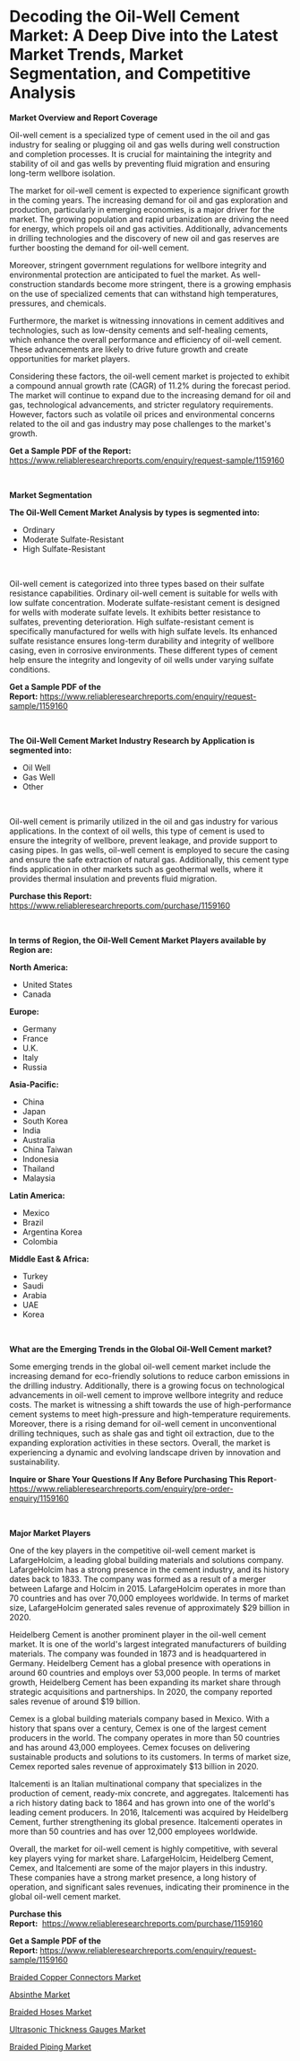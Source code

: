<p><h1>Decoding the Oil-Well Cement Market: A Deep Dive into the Latest Market Trends, Market Segmentation, and Competitive Analysis</h1></p><p><strong>Market Overview and Report Coverage</strong></p>
<p><p>Oil-well cement is a specialized type of cement used in the oil and gas industry for sealing or plugging oil and gas wells during well construction and completion processes. It is crucial for maintaining the integrity and stability of oil and gas wells by preventing fluid migration and ensuring long-term wellbore isolation.</p><p>The market for oil-well cement is expected to experience significant growth in the coming years. The increasing demand for oil and gas exploration and production, particularly in emerging economies, is a major driver for the market. The growing population and rapid urbanization are driving the need for energy, which propels oil and gas activities. Additionally, advancements in drilling technologies and the discovery of new oil and gas reserves are further boosting the demand for oil-well cement.</p><p>Moreover, stringent government regulations for wellbore integrity and environmental protection are anticipated to fuel the market. As well-construction standards become more stringent, there is a growing emphasis on the use of specialized cements that can withstand high temperatures, pressures, and chemicals.</p><p>Furthermore, the market is witnessing innovations in cement additives and technologies, such as low-density cements and self-healing cements, which enhance the overall performance and efficiency of oil-well cement. These advancements are likely to drive future growth and create opportunities for market players.</p><p>Considering these factors, the oil-well cement market is projected to exhibit a compound annual growth rate (CAGR) of 11.2% during the forecast period. The market will continue to expand due to the increasing demand for oil and gas, technological advancements, and stricter regulatory requirements. However, factors such as volatile oil prices and environmental concerns related to the oil and gas industry may pose challenges to the market's growth.</p></p>
<p><strong>Get a Sample PDF of the Report:</strong> <a href="https://www.reliableresearchreports.com/enquiry/request-sample/1159160">https://www.reliableresearchreports.com/enquiry/request-sample/1159160</a></p>
<p>&nbsp;</p>
<p><strong>Market Segmentation</strong></p>
<p><strong>The Oil-Well Cement Market Analysis by types is segmented into:</strong></p>
<p><ul><li>Ordinary</li><li>Moderate Sulfate-Resistant</li><li>High Sulfate-Resistant</li></ul></p>
<p>&nbsp;</p>
<p><p>Oil-well cement is categorized into three types based on their sulfate resistance capabilities. Ordinary oil-well cement is suitable for wells with low sulfate concentration. Moderate sulfate-resistant cement is designed for wells with moderate sulfate levels. It exhibits better resistance to sulfates, preventing deterioration. High sulfate-resistant cement is specifically manufactured for wells with high sulfate levels. Its enhanced sulfate resistance ensures long-term durability and integrity of wellbore casing, even in corrosive environments. These different types of cement help ensure the integrity and longevity of oil wells under varying sulfate conditions.</p></p>
<p><strong>Get a Sample PDF of the Report:</strong>&nbsp;<a href="https://www.reliableresearchreports.com/enquiry/request-sample/1159160">https://www.reliableresearchreports.com/enquiry/request-sample/1159160</a></p>
<p>&nbsp;</p>
<p><strong>The Oil-Well Cement Market Industry Research by Application is segmented into:</strong></p>
<p><ul><li>Oil Well</li><li>Gas Well</li><li>Other</li></ul></p>
<p>&nbsp;</p>
<p><p>Oil-well cement is primarily utilized in the oil and gas industry for various applications. In the context of oil wells, this type of cement is used to ensure the integrity of wellbore, prevent leakage, and provide support to casing pipes. In gas wells, oil-well cement is employed to secure the casing and ensure the safe extraction of natural gas. Additionally, this cement type finds application in other markets such as geothermal wells, where it provides thermal insulation and prevents fluid migration.</p></p>
<p><strong>Purchase this Report:</strong>&nbsp; <a href="https://www.reliableresearchreports.com/purchase/1159160">https://www.reliableresearchreports.com/purchase/1159160</a></p>
<p>&nbsp;</p>
<p><strong>In terms of Region, the Oil-Well Cement Market Players available by Region are:</strong></p>
<p>
    <p> <strong> North America: </strong>
        <ul>
            <li>United States</li>
            <li>Canada</li>
        </ul>
        </p> 
    <p> <strong> Europe: </strong>
        <ul>
            <li>Germany</li>
            <li>France</li>
            <li>U.K.</li>
            <li>Italy</li>
            <li>Russia</li>
        </ul>
        </p> 
    <p> <strong> Asia-Pacific: </strong>
        <ul>
            <li>China</li>
            <li>Japan</li>
            <li>South Korea</li>
            <li>India</li>
            <li>Australia</li>
            <li>China Taiwan</li>
            <li>Indonesia</li>
            <li>Thailand</li>
            <li>Malaysia</li>
        </ul>
        </p> 
    <p> <strong> Latin America: </strong>
        <ul>
            <li>Mexico</li>
            <li>Brazil</li>
            <li>Argentina Korea</li>
            <li>Colombia</li>
        </ul>
        </p> 
    <p> <strong> Middle East & Africa: </strong>
        <ul>
            <li>Turkey</li>
            <li>Saudi</li>
            <li>Arabia</li>
            <li>UAE</li>
            <li>Korea</li>
        </ul>
    </p>
    </p>
<p>&nbsp;</p>
<p><strong>What are the Emerging Trends in the Global Oil-Well Cement market?</strong></p>
<p><p>Some emerging trends in the global oil-well cement market include the increasing demand for eco-friendly solutions to reduce carbon emissions in the drilling industry. Additionally, there is a growing focus on technological advancements in oil-well cement to improve wellbore integrity and reduce costs. The market is witnessing a shift towards the use of high-performance cement systems to meet high-pressure and high-temperature requirements. Moreover, there is a rising demand for oil-well cement in unconventional drilling techniques, such as shale gas and tight oil extraction, due to the expanding exploration activities in these sectors. Overall, the market is experiencing a dynamic and evolving landscape driven by innovation and sustainability.</p></p>
<p><strong>Inquire or Share Your Questions If Any Before Purchasing This Report</strong>- <a href="https://www.reliableresearchreports.com/enquiry/pre-order-enquiry/1159160">https://www.reliableresearchreports.com/enquiry/pre-order-enquiry/1159160</a></p>
<p>&nbsp;</p>
<p><strong>Major Market Players</strong></p>
<p><p>One of the key players in the competitive oil-well cement market is LafargeHolcim, a leading global building materials and solutions company. LafargeHolcim has a strong presence in the cement industry, and its history dates back to 1833. The company was formed as a result of a merger between Lafarge and Holcim in 2015. LafargeHolcim operates in more than 70 countries and has over 70,000 employees worldwide. In terms of market size, LafargeHolcim generated sales revenue of approximately $29 billion in 2020.</p><p>Heidelberg Cement is another prominent player in the oil-well cement market. It is one of the world's largest integrated manufacturers of building materials. The company was founded in 1873 and is headquartered in Germany. Heidelberg Cement has a global presence with operations in around 60 countries and employs over 53,000 people. In terms of market growth, Heidelberg Cement has been expanding its market share through strategic acquisitions and partnerships. In 2020, the company reported sales revenue of around $19 billion.</p><p>Cemex is a global building materials company based in Mexico. With a history that spans over a century, Cemex is one of the largest cement producers in the world. The company operates in more than 50 countries and has around 43,000 employees. Cemex focuses on delivering sustainable products and solutions to its customers. In terms of market size, Cemex reported sales revenue of approximately $13 billion in 2020.</p><p>Italcementi is an Italian multinational company that specializes in the production of cement, ready-mix concrete, and aggregates. Italcementi has a rich history dating back to 1864 and has grown into one of the world's leading cement producers. In 2016, Italcementi was acquired by Heidelberg Cement, further strengthening its global presence. Italcementi operates in more than 50 countries and has over 12,000 employees worldwide.</p><p>Overall, the market for oil-well cement is highly competitive, with several key players vying for market share. LafargeHolcim, Heidelberg Cement, Cemex, and Italcementi are some of the major players in this industry. These companies have a strong market presence, a long history of operation, and significant sales revenues, indicating their prominence in the global oil-well cement market.</p></p>
<p><strong>Purchase this Report:</strong>&nbsp;&nbsp;<a href="https://www.reliableresearchreports.com/purchase/1159160">https://www.reliableresearchreports.com/purchase/1159160</a></p>
<p></p>
<p><strong>Get a Sample PDF of the Report:</strong>&nbsp;<a href="https://www.reliableresearchreports.com/enquiry/request-sample/1159160">https://www.reliableresearchreports.com/enquiry/request-sample/1159160</a></p>
<p><p><a href="https://www.linkedin.com/pulse/braided-copper-connectors-market-size-share-global-analysis-d7q7c/">Braided Copper Connectors Market</a></p><p><a href="https://medium.com/@entelaloshi55/absinthe-market-size-growth-forecast-2023-2030-c9d33b48523c">Absinthe Market</a></p><p><a href="https://www.linkedin.com/pulse/braided-hoses-market-challenges-opportunities-growth-drivers-gnccc/">Braided Hoses Market</a></p><p><a href="https://medium.com/@jeromekling1967/ultrasonic-thickness-gauges-market-size-growth-forecast-2023-2030-66adffaafbf0">Ultrasonic Thickness Gauges Market</a></p><p><a href="https://www.linkedin.com/pulse/braided-piping-market-size-share-amp-trends-analysis-report-3la3c/">Braided Piping Market</a></p></p>